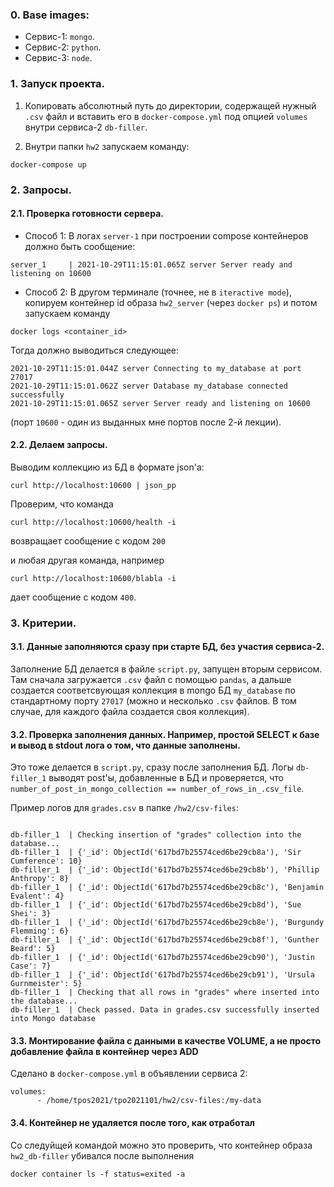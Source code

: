 
### 0. Base images:
  - Сервис-1: `mongo`.
  - Сервис-2: `python`.
  - Сервис-3: `node`.
  

### 1. Запуск проекта.


1. Копировать абсолютный путь до директории, содержащей нужный `.csv` файл и вставить его в `docker-compose.yml` под опцией `volumes` внутри сервиса-2 `db-filler`.

2. Внутри папки `hw2` запускаем команду:

<pre><code>docker-compose up
</code></pre>

### 2. Запросы.

#### 2.1. Проверка готовности сервера.

- Способ 1: В логах `server-1` при построении compose контейнеров должно быть сообщение:
<pre><code>server_1     | 2021-10-29T11:15:01.065Z server Server ready and listening on 10600
</code></pre>
- Способ 2: В другом терминале (точнее, не в `iteractive mode`), копируем контейнер id образа `hw2_server` (через `docker ps`) и потом запускаем команду 


<pre><code>docker logs &lt;container_id&gt;
</code></pre>

Тогда должно выводиться следующее:

<pre><code>2021-10-29T11:15:01.044Z server Connecting to my_database at port 27017
2021-10-29T11:15:01.062Z server Database my_database connected successfully
2021-10-29T11:15:01.065Z server Server ready and listening on 10600</code></pre>

(порт `10600` - один из выданных мне портов после 2-й лекции).

#### 2.2. Делаем запросы.

Выводим коллекцию из БД в формате json'а:

<pre><code>curl http://localhost:10600 | json_pp
</code></pre>


Проверим, что команда

<pre><code>curl http://localhost:10600/health -i
</code></pre>
возвращает сообщение с кодом `200`

и любая другая команда, например 

<pre><code>curl http://localhost:10600/blabla -i
</code></pre>

дает сообщение с кодом `400`.

### 3. Критерии.

#### 3.1. Данные заполняются сразу при старте БД, без участия сервиса-2.

Заполнение БД делается в файле `script.py`, запущен вторым сервисом. Там сначала загружается `.csv` файл с помощью `pandas`, а дальше создается соответсвующая коллекция в mongo БД `my_database` по стандартному порту `27017` (можно и несколько  `.csv` файлов. В том случае, для каждого файла создается своя коллекция). 

#### 3.2. Проверка заполнения данных. Например, простой SELECT к базе и вывод в stdout лога о том, что данные заполнены.

Это тоже делается в `script.py`, сразу после заполнения БД. Логы `db-filler_1` выводят post'ы, добавленные в БД и проверяется, что `number_of_post_in_mongo_collection == number_of_rows_in_.csv_file`.

Пример логов для `grades.csv` в папке `/hw2/csv-files`:

<pre><code>
db-filler_1  | Checking insertion of "grades" collection into the database...
db-filler_1  | {'_id': ObjectId('617bd7b25574ced6be29cb8a'), 'Sir Cumference': 10}
db-filler_1  | {'_id': ObjectId('617bd7b25574ced6be29cb8b'), 'Phillip Anthropy': 8}
db-filler_1  | {'_id': ObjectId('617bd7b25574ced6be29cb8c'), 'Benjamin Evalent': 4}
db-filler_1  | {'_id': ObjectId('617bd7b25574ced6be29cb8d'), 'Sue Shei': 3}
db-filler_1  | {'_id': ObjectId('617bd7b25574ced6be29cb8e'), 'Burgundy Flemming': 6}
db-filler_1  | {'_id': ObjectId('617bd7b25574ced6be29cb8f'), 'Gunther Beard': 5}
db-filler_1  | {'_id': ObjectId('617bd7b25574ced6be29cb90'), 'Justin Case': 7}
db-filler_1  | {'_id': ObjectId('617bd7b25574ced6be29cb91'), 'Ursula Gurnmeister': 5}
db-filler_1  | Checking that all rows in "grades" where inserted into the database...
db-filler_1  | Check passed. Data in grades.csv successfully inserted into Mongo database
</code></pre>


#### 3.3. Монтирование файла с данными в качестве VOLUME, а не просто добавление файла в контейнер через ADD

Сделано в `docker-compose.yml` в объявлении сервиса 2:
<pre><code>volumes:
      - /home/tpos2021/tpo2021101/hw2/csv-files:/my-data
</code></pre>

#### 3.4. Контейнер не удаляется после того, как отработал

Со следуйщей командой можно это проверить, что контейнер образа `hw2_db-filler` убивался после выполнения

<pre><code>docker container ls -f status=exited -a
</code></pre>
